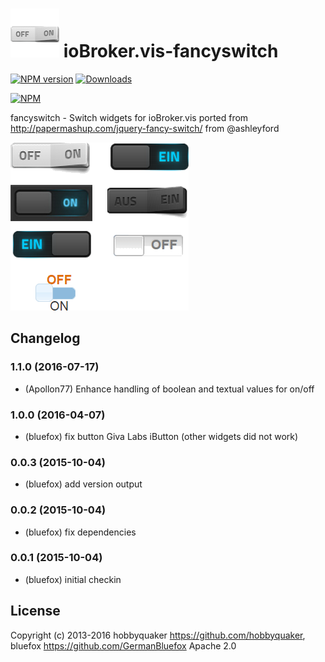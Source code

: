 ![Logo](admin/fancyswitch.png)
ioBroker.vis-fancyswitch
============
[![NPM version](http://img.shields.io/npm/v/iobroker.vis-fancyswitch.svg)](https://www.npmjs.com/package/iobroker.vis-fancyswitch)
[![Downloads](https://img.shields.io/npm/dm/iobroker.vis-fancyswitch.svg)](https://www.npmjs.com/package/iobroker.vis-fancyswitch)

[![NPM](https://nodei.co/npm/iobroker.vis-fancyswitch.png?downloads=true)](https://nodei.co/npm/iobroker.vis-fancyswitch/)

fancyswitch - Switch widgets for ioBroker.vis ported from http://papermashup.com/jquery-fancy-switch/ from @ashleyford

![Example](img/widgets.png)

## Changelog

### 1.1.0 (2016-07-17)
- (Apollon77) Enhance handling of boolean and textual values for on/off

### 1.0.0 (2016-04-07)
- (bluefox) fix button Giva Labs iButton (other widgets did not work)

### 0.0.3 (2015-10-04)
- (bluefox) add version output

### 0.0.2 (2015-10-04)
- (bluefox) fix dependencies

### 0.0.1 (2015-10-04)
- (bluefox) initial checkin

## License
 Copyright (c) 2013-2016 hobbyquaker https://github.com/hobbyquaker, bluefox https://github.com/GermanBluefox
 Apache 2.0
